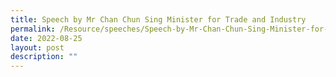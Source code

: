 ```yaml
---
title: Speech by Mr Chan Chun Sing Minister for Trade and Industry
permalink: /Resource/speeches/Speech-by-Mr-Chan-Chun-Sing-Minister-for-Trade-and-Industry
date: 2022-08-25
layout: post
description: ""
---
```

